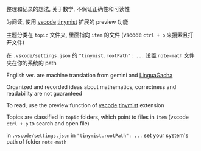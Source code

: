 整理和记录的想法, 关于数学, 不保证正确性和可读性

为阅读, 使用 [vscode](https://code.visualstudio.com/) [tinymist](https://github.com/Myriad-Dreamin/tinymist) 扩展的 preview 功能

主题分类在 `topic` 文件夹, 里面指向 `item` 的文件 (vscode `ctrl + p` 来搜索且打开文件)

在 `.vscode/settings.json` 的 `"tinymist.rootPath": ...` 设置 `note-math` 文件夹在你的系统的 path

English ver. are machine translation from gemini and [LinguaGacha](https://github.com/neavo/LinguaGacha)

Organized and recorded ideas about mathematics, correctness and readability are not guaranteed

To read, use the preview function of [vscode](https://code.visualstudio.com/) [tinymist](https://github.com/Myriad-Dreamin/tinymist) extension

Topics are classified in `topic` folders, which point to files in `item` (vscode `ctrl + p` to search and open file)

in `.vscode/settings.json` in `"tinymist.rootPath": ...` set your system's path of folder `note-math`